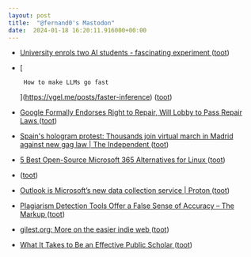 ```yaml
---
layout: post
title:  "@fernand0's Mastodon"
date:  2024-01-18 16:20:11.916000+00:00
---
```

*  [University enrols two AI students - fascinating experiment ](https://donaldclarkplanb.blogspot.com/2024/01/university-enrols-two-ai-students.htm) ([toot](https://mastodon.social/@fernand0/111777861593436848))
*  [
    
      
        How to make LLMs go fast
      
    
   ](https://vgel.me/posts/faster-inference) ([toot](https://mastodon.social/@fernand0/111777750523385208))
*  [Google Formally Endorses Right to Repair, Will Lobby to Pass Repair Laws ](https://www.404media.co/google-formally-endorses-right-to-repair-will-lobby-to-pass-strong-repair-laws) ([toot](https://mastodon.social/@fernand0/111777571858130928))
*  [Spain's hologram protest: Thousands join virtual march in Madrid against new gag law \| The Independent ](https://www.independent.co.uk/tech/spain-s-hologram-protest-thousands-join-virtual-march-in-madrid-against-new-gag-law-10170650.htm) ([toot](https://mastodon.social/@fernand0/111777516052887545))
*  [5 Best Open-Source Microsoft 365 Alternatives for Linux ](https://www.tecmint.com/microsoft-365-alternatives) ([toot](https://mastodon.social/@fernand0/111777389795809662))
*  [ ](https://mastodon.social/@DekaBlack) ([toot](https://mastodon.social/@fernand0/111777275446745027))
*  [Outlook is Microsoft’s new data collection service \| Proton ](https://proton.me/blog/outlook-is-microsofts-new-data-collection-servic) ([toot](https://mastodon.social/@fernand0/111777261292617876))
*  [Plagiarism Detection Tools Offer a False Sense of Accuracy – The Markup ](https://themarkup.org/machine-learning/2024/01/10/plagiarism-detection-tools-offer-a-false-sense-of-accurac) ([toot](https://mastodon.social/@fernand0/111777126553434108))
*  [gilest.org: More on the easier indie web ](https://gilest.org/indie-easy-again.htm) ([toot](https://mastodon.social/@fernand0/111777044178448216))
*  [What It Takes to Be an Effective Public Scholar ](https://www.educationnext.org/what-it-takes-to-be-an-effective-public-scholar) ([toot](https://mastodon.social/@fernand0/111776996724648679))
